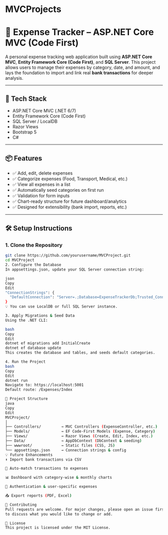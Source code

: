 # MVCProjects

# 💼 Expense Tracker – ASP.NET Core MVC (Code First)

A personal expense tracking web application built using **ASP.NET Core MVC**, **Entity Framework Core (Code First)**, and **SQL Server**. This project allows users to manage their expenses by category, date, and amount, and lays the foundation to import and link real **bank transactions** for deeper analysis.

---

## 🔧 Tech Stack

- ASP.NET Core MVC (.NET 6/7)
- Entity Framework Core (Code First)
- SQL Server / LocalDB
- Razor Views
- Bootstrap 5
- C#

---

## 📦 Features

- ✅ Add, edit, delete expenses
- ✅ Categorize expenses (Food, Transport, Medical, etc.)
- ✅ View all expenses in a list
- ✅ Automatically seed categories on first run
- ✅ Validation for form inputs
- ✅ Chart-ready structure for future dashboard/analytics
- ✅ Designed for extensibility (bank import, reports, etc.)

---

## 🛠️ Setup Instructions

### 1. Clone the Repository

```bash
git clone https://github.com/yourusername/MVCProject.git
cd MVCProject
2. Configure the Database
In appsettings.json, update your SQL Server connection string:

json
Copy
Edit
"ConnectionStrings": {
  "DefaultConnection": "Server=.;Database=ExpenseTrackerDb;Trusted_Connection=True;"
}
💡 You can use LocalDB or full SQL Server instance.

3. Apply Migrations & Seed Data
Using the .NET CLI:

bash
Copy
Edit
dotnet ef migrations add InitialCreate
dotnet ef database update
This creates the database and tables, and seeds default categories.

4. Run the Project
bash
Copy
Edit
dotnet run
Navigate to: https://localhost:5001
Default route: /Expenses/Index

📁 Project Structure
java
Copy
Edit
MVCProject/
│
├── Controllers/         → MVC Controllers (ExpenseController, etc.)
├── Models/              → EF Code-First Models (Expense, Category)
├── Views/               → Razor Views (Create, Edit, Index, etc.)
├── Data/                → AppDbContext (DbContext & seeding)
├── wwwroot/             → Static files (CSS, JS)
└── appsettings.json     → Connection strings & config
💡 Future Enhancements
⬆️ Import bank transactions via CSV

🔄 Auto-match transactions to expenses

📊 Dashboard with category-wise & monthly charts

🔐 Authentication & user-specific expenses

📤 Export reports (PDF, Excel)

🤝 Contributing
Pull requests are welcome. For major changes, please open an issue first
to discuss what you would like to change or add.

📜 License
This project is licensed under the MIT License.
